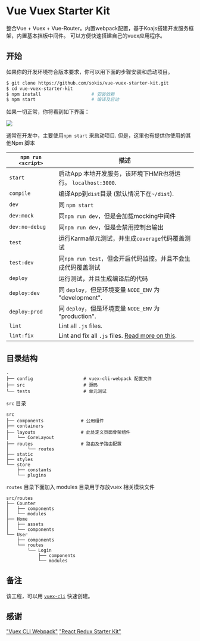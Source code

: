 # Vue Vuex Starter Kit

整合Vue + Vuex + Vue-Router。内置webpack配置，基于Koajs搭建开发服务框架，内置基本挡板中间件。
可以方便快速搭建自己的vuex应用程序。


## 开始

如果你的开发环境符合版本要求，你可以用下面的步骤安装和启动项目。

```bash
$ git clone https://github.com/sokis/vue-vuex-starter-kit.git 
$ cd vue-vuex-starter-kit
$ npm install                   # 安装依赖
$ npm start                     # 编译及启动
```

如果一切正常，你将看到如下界面：

<img src="http://i.imgur.com/zR7VRG6.png?2" />

通常在开发中，主要使用`npm start` 来启动项目. 但是，这里也有提供你使用的其他Npm 脚本

|`npm run <script>`|描述|
|------------------|-----------|
|`start`|启动App 本地开发服务，该环境下HMR也将运行。 `localhost:3000`.|
|`compile`|编译App到`dist`目录 (默认情况下在`~/dist`).|
|`dev`|同 `npm start`|
|`dev:mock`|同`npm run dev`，但是会加载mocking中间件|
|`dev:no-debug`|同`npm run dev`，但是会禁用控制台输出|
|`test`|运行Karma单元测试，并生成`coverage`代码覆盖测试|
|`test:dev`|同`npm run test`，但会开启代码监控。并且不会生成代码覆盖测试|
|`deploy`|运行测试，并且生成编译后的代码|
|`deploy:dev`|同 `deploy`，但是环境变量 `NODE_ENV` 为 "development".|
|`deploy:prod`|同 `deploy`，但是环境变量 `NODE_ENV` 为  "production".|
|`lint`|Lint all `.js` files.|
|`lint:fix`|Lint and fix all `.js` files. [Read more on this](http://eslint.org/docs/user-guide/command-line-interface.html#fix).|



## 目录结构

```
.
├── config                   # vuex-cli-webpack 配置文件
├── src                      # 源码
└── tests                    # 单元测试
```

`src` 目录

```
src
├── components              # 公用组件
├── containers
├── layouts                 # 此处定义页面骨架组件
│   └── CoreLayout
├── routes                  # 路由及子路由配置
│       └── routes          
├── static
├── styles
└── store
    ├── constants
    └── plugins
 ```

 `routes` 目录下面加入 modules 目录用于存放vuex 相关模块文件
```
src/routes
├── Counter
│   ├── components
│   └── modules
├── Home
│   ├── assets
│   └── components
└── User
    ├── components
    └── routes
        └── Login
            ├── components
            └── modules
```


## 备注
该工程，可以用 [`vuex-cli`](https://github.com/sokis/vuex-cli) 快速创建。

## 感谢
["Vuex CLI Webpack"](https://github.com/sokis/vuex-cli-webpack) 
["React Redux Starter Kit"](https://github.com/davezuko/react-redux-starter-kit) 
